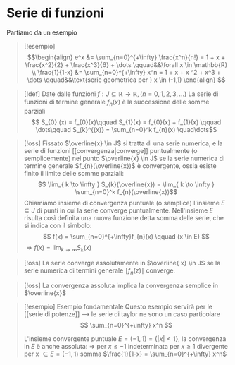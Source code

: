 # Serie di funzioni
Partiamo da un esempio
>[!esempio]
>$$\begin{align}
> e^x &= \sum_{n=0}^{+\infty} \frac{x^n}{n!} = 1 + x + \frac{x^2}{2} + \frac{x^3}{6} + \dots \qquad&&\forall x \in \mathbb{R} \\
> \frac{1}{1-x} &= \sum_{n=0}^{+\infty} x^n = 1 + x + x ^2 + x^3 + \dots \qquad&&\text{serie geometrica per } x \in (-1,1)
>\end{align} $$



>[!def]
>Date dalle funzioni $f : J \subseteq \mathbb{R} \to \mathbb{R}, (n=0,1,2,3,\dots)$
> La serie di funzioni di termine generale $f_{n}(x)$ è la successione delle somme parziali
> $$ S_{0} (x) = f_{0}(x)\qquad S_{1}(x) = f_{0}(x) + f_{1}(x) \qquad \dots\qquad S_{k}^{(x)} = \sum_{n=0}^k f_{n}(x) \quad\dots$$

>[!oss]
>Fissato $\overline{x} \in J$ si tratta di una serie numerica, e la serie di funzioni [[convergenza|converge]] puntualmente (o semplicemente) nel punto $\overline{x} \in J$ se la serie numerica di termine generale $f_{n}(\overline{x})$ è convergente, ossia esiste finito il limite delle somme parziali:
>$$ \lim_{ k \to \infty } S_{k}(\overline{x}) = \lim_{ k \to \infty } \sum_{n=0}^k f_{n}(\overline{x})$$
>Chiamiamo insieme di convergenza puntuale (o semplice) l'insieme $E \subseteq J$ di punti in cui la serie converge puntualmente.
>Nell'insieme $E$ risulta così definita una nuova funzione detta somma delle serie, che si indica con il simbolo:
>$$ f(x) = \sum_{n=0}^{+\infty}f_{n}(x) \qquad (x \in E) $$
>$\Rightarrow f(x) = \lim_{ k \to \infty }S_{k}(x)$

>[!oss]
>La serie converge assolutamente in $\overline{ x} \in J$ se la serie numerica di termini generale $\mid f_{n}(z)\mid$ converge.

>[!oss]
>La convergenza assoluta implica la convergenza semplice in $\overline{x}$


>[!esempio] Esempio fondamentale
>Questo esempio servirà per le [[serie di potenze]] –> le serie di taylor ne sono un caso particolare
>$$ \sum_{n=0}^{+\infty} x^n $$
>
>
>L'insieme convergente puntuale $E = (-1,1) = \{|x| < 1\}$, la convergenza in $E$ è anche assoluta:
>$\Rightarrow$ per $x \leq -1$ indeterminata
>per $x \geq 1$ divergente
>per x $\in E = (-1,1)$ somma $\frac{1}{1-x} = \sum_{n=0}^{+\infty} x^n$

